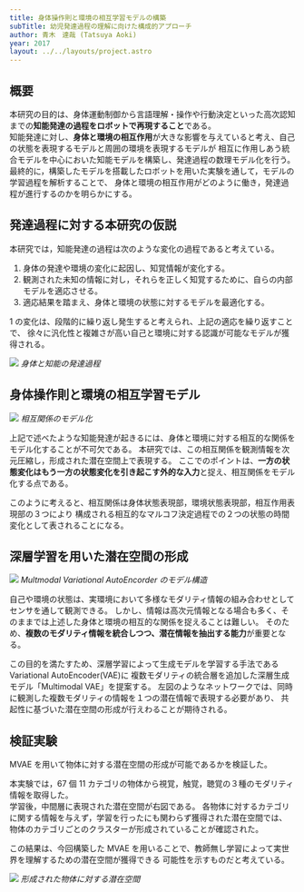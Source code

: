 ```yaml
---
title: 身体操作則と環境の相互学習モデルの構築
subTitle: 幼児発達過程の理解に向けた構成的アプローチ
author: 青木　達哉 (Tatsuya Aoki)
year: 2017
layout: ../../layouts/project.astro
---
```


## 概要

本研究の目的は、身体運動制御から言語理解・操作や行動決定といった高次認知までの**知能発達の過程をロボットで再現すること**である。  
知能発達に対し、**身体と環境の相互作用**が大きな影響を与えていると考え、自己の状態を表現するモデルと周囲の環境を表現するモデルが 相互に作用しあう統合モデルを中心においた知能モデルを構築し、発達過程の数理モデル化を行う。 最終的に，構築したモデルを搭載したロボットを用いた実験を通して，モデルの学習過程を解析することで、 身体と環境の相互作用がどのように働き，発達過程が進行するのかを明らかにする。

## 発達過程に対する本研究の仮説

本研究では，知能発達の過程は次のような変化の過程であると考えている。

1. 身体の発達や環境の変化に起因し、知覚情報が変化する。
2. 観測された未知の情報に対し，それらを正しく知覚するために、自らの内部モデルを適応させる。
3. 適応結果を踏まえ、身体と環境の状態に対するモデルを最適化する。

1 の変化は、段階的に繰り返し発生すると考えられ、上記の適応を繰り返すことで、 徐々に汎化性と複雑さが高い自己と環境に対する認識が可能なモデルが獲得される。

![](/assets/projects/aoki_h29/HP_background_640x200-01.svg)
_身体と知能の発達過程_

## 身体操作則と環境の相互学習モデル

![](/assets/projects/aoki_h29/MutualMDP_640x320-01.svg)
_相互関係のモデル化_

上記で述べたような知能発達が起きるには、身体と環境に対する相互的な関係をモデル化することが不可欠である。 本研究では、この相互関係を観測情報を次元圧縮し，形成された潜在空間上で表現する。 ここでのポイントは、**一方の状態変化はもう一方の状態変化を引き起こす外的な入力**と捉え、相互関係をモデル化する点である。

このように考えると、相互関係は身体状態表現部，環境状態表現部，相互作用表現部の３つにより 構成される相互的なマルコフ決定過程での２つの状態の時間変化として表されることになる。

## 深層学習を用いた潜在空間の形成

![](/assets/projects/aoki_h29/MVAE_Env_640x320-01.svg)
_Multmodal Variational AutoEncorder のモデル構造_

自己や環境の状態は、実環境において多様なモダリティ情報の組み合わせとしてセンサを通して観測できる。 しかし、情報は高次元情報となる場合も多く、そのままでは上述した身体と環境の相互的な関係を捉えることは難しい。 そのため、**複数のモダリティ情報を統合しつつ、潜在情報を抽出する能力**が重要となる。

この目的を満たすため、深層学習によって生成モデルを学習する手法である Variational AutoEncoder(VAE)に 複数モダリティの統合層を追加した深層生成モデル「Multimodal VAE」を提案する。 左図のようなネットワークでは、同時に観測した複数モダリティの情報を１つの潜在情報で表現する必要があり、 共起性に基づいた潜在空間の形成が行えわることが期待される。

## 検証実験

MVAE を用いて物体に対する潜在空間の形成が可能であるかを検証した。

本実験では，67 個 11 カテゴリの物体から視覚，触覚，聴覚の３種のモダリティ情報を取得した。  
学習後，中間層に表現された潜在空間が右図である。 各物体に対するカテゴリに関する情報を与えず，学習を行ったにも関わらず獲得された潜在空間では、 物体のカテゴリごとのクラスターが形成されていることが確認された。

この結果は、今回構築した MVAE を用いることで、教師無し学習によって実世界を理解するための潜在空間が獲得できる 可能性を示すものだと考えている。

![](/assets/projects/aoki_h29/exp_result1_640x320-01.svg)
_形成された物体に対する潜在空間_
